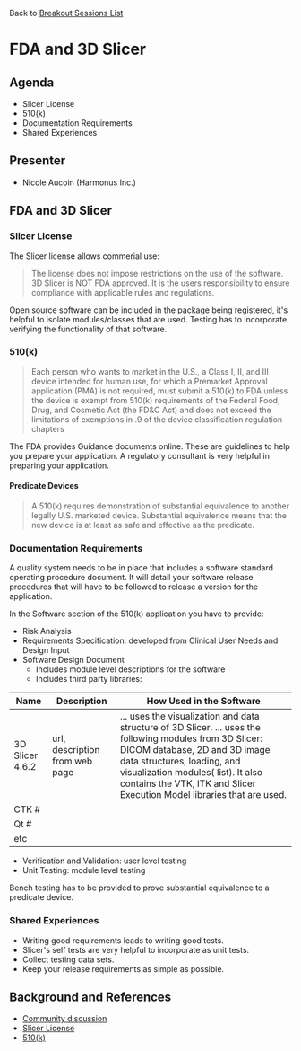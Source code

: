 Back to [Breakout Sessions List](../README.md#BreakoutSessions)

# FDA and 3D Slicer

## Agenda

* Slicer License
* 510(k)
* Documentation Requirements
* Shared Experiences


## Presenter

- Nicole Aucoin (Harmonus Inc.)

## FDA and 3D Slicer

### Slicer License

The Slicer license allows commerial use:

> The license does not impose restrictions on the use of the software.
> 3D Slicer is NOT FDA approved. It is the users responsibility to ensure compliance with applicable rules and regulations.

Open source software can be included in the package being registered, it's helpful to isolate modules/classes that are used. Testing has to incorporate verifying the functionality of that software. 

### 510(k)

> Each person who wants to market in the U.S., a Class I, II, and III device intended for human use, for which a Premarket Approval application (PMA) is not required, must submit a 510(k) to FDA unless the device is exempt from 510(k) requirements of the Federal Food, Drug, and Cosmetic Act (the FD&C Act) and does not exceed the limitations of exemptions in .9 of the device classification regulation chapters


The FDA provides Guidance documents online. These are guidelines to help you prepare your application. A regulatory consultant is very helpful in preparing your application.

#### Predicate Devices

> A 510(k) requires demonstration of substantial equivalence to another legally U.S. marketed device. Substantial equivalence means that the new device is at least as safe and effective as the predicate.


### Documentation Requirements

A quality system needs to be in place that includes a software standard operating procedure document. It will detail your software release procedures that will have to be followed to release a version for the application.

In the Software section of the 510(k) application you have to provide:
* Risk Analysis
* Requirements Specification: developed from Clinical User Needs and Design Input
* Software Design Document
  * Includes module level descriptions for the software
  * Includes third party libraries: 

| Name    | Description | How Used in the Software |
| ------- | ----------- | ------------------------ |
| 3D Slicer 4.6.2 | url, description from web page | ... uses the visualization and data structure of 3D Slicer. ... uses the following modules from 3D Slicer: DICOM database, 2D and 3D image data structures, loading, and visualization modules( list). It also contains the VTK, ITK and Slicer Execution Model libraries that are used. |
| CTK # | |
| Qt # | |
| etc | |

* Verification and Validation: user level testing
* Unit Testing: module level testing

Bench testing has to be provided to prove substantial equivalence to a predicate device.

### Shared Experiences

* Writing good requirements leads to writing good tests.
* Slicer's self tests are very helpful to incorporate as unit tests.
* Collect testing data sets.
* Keep your release requirements as simple as possible.

## Background and References

- [Community discussion](https://discourse.slicer.org/t/clinical-use-of-slicer-extensions/1630)
- [Slicer License](https://www.slicer.org/wiki/CommercialUse)
- [510(k)](https://www.fda.gov/MedicalDevices/DeviceRegulationandGuidance/HowtoMarketYourDevice/PremarketSubmissions/PremarketNotification510k/)
